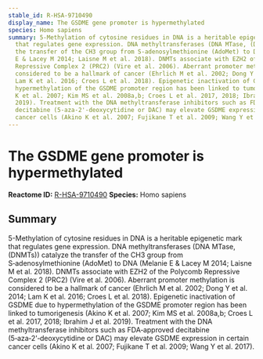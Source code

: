 ```yaml
---
stable_id: R-HSA-9710490
display_name: The GSDME gene promoter is hypermethylated
species: Homo sapiens
summary: 5-Methylation of cytosine residues in DNA is a heritable epigenetic mark
  that regulates gene expression. DNA methyltransferases (DNA MTase, (DNMTs)) catalyze
  the transfer of the CH3 group from S‑adenosylmethionine (AdoMet) to DNA (Melanie
  E & Lacey M 2014; Laisne M et al. 2018). DNMTs associate with EZH2 of the Polycomb
  Repressive Complex 2 (PRC2) (Vire et al. 2006). Aberrant promoter methylation is
  considered to be a hallmark of cancer (Ehrlich M et al. 2002; Dong Y et al. 2014;
  Lam K et al. 2016; Croes L et al. 2018). Epigenetic inactivation of GSDME due to
  hypermethylation of the GSDME promoter region has been linked to tumorigenesis (Akino
  K et al. 2007; Kim MS et al. 2008a,b; Croes L et al. 2017, 2018; Ibrahim J et al.
  2019). Treatment with the DNA methyltransferase inhibitors such as FDA‑approved
  decitabine (5‑aza‑2'‑deoxycytidine or DAC) may elevate GSDME expression in certain
  cancer cells (Akino K et al. 2007; Fujikane T et al. 2009; Wang Y et al. 2017).
---
```


# The GSDME gene promoter is hypermethylated
**Reactome ID:** [R-HSA-9710490](https://reactome.org/content/detail/R-HSA-9710490)
**Species:** Homo sapiens

## Summary

5-Methylation of cytosine residues in DNA is a heritable epigenetic mark that regulates gene expression. DNA methyltransferases (DNA MTase, (DNMTs)) catalyze the transfer of the CH3 group from S‑adenosylmethionine (AdoMet) to DNA (Melanie E & Lacey M 2014; Laisne M et al. 2018). DNMTs associate with EZH2 of the Polycomb Repressive Complex 2 (PRC2) (Vire et al. 2006). Aberrant promoter methylation is considered to be a hallmark of cancer (Ehrlich M et al. 2002; Dong Y et al. 2014; Lam K et al. 2016; Croes L et al. 2018). Epigenetic inactivation of GSDME due to hypermethylation of the GSDME promoter region has been linked to tumorigenesis (Akino K et al. 2007; Kim MS et al. 2008a,b; Croes L et al. 2017, 2018; Ibrahim J et al. 2019). Treatment with the DNA methyltransferase inhibitors such as FDA‑approved decitabine (5‑aza‑2'‑deoxycytidine or DAC) may elevate GSDME expression in certain cancer cells (Akino K et al. 2007; Fujikane T et al. 2009; Wang Y et al. 2017).
